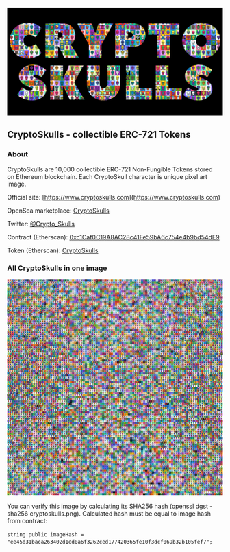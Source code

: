 ![CryptoSkulls](/cryptoskulls_banner_1.png)

## CryptoSkulls - collectible ERC-721 Tokens

### About

CryptoSkulls are 10,000 collectible ERC-721 Non-Fungible Tokens stored on Ethereum blockchain. 
Each CryptoSkull character is unique pixel art image.

Official site: [https://www.cryptoskulls.com](https://www.cryptoskulls.com)

OpenSea marketplace: [CryptoSkulls](https://opensea.io/category/cryptoskulls)

Twitter: [@Crypto_Skulls](https://twitter.com/Crypto_Skulls)

Contract (Etherscan): [0xc1Caf0C19A8AC28c41Fe59bA6c754e4b9bd54dE9](https://etherscan.io/address/0xc1Caf0C19A8AC28c41Fe59bA6c754e4b9bd54dE9)

Token (Etherscan): [CryptoSkulls](https://etherscan.io/token/0xc1Caf0C19A8AC28c41Fe59bA6c754e4b9bd54dE9)

### All CryptoSkulls in one image

![All CryptoSkulls in one image](/cryptoskulls.png)

You can verify this image by calculating its SHA256 hash (openssl dgst -sha256 cryptoskulls.png).
Calculated hash must be equal to image hash from contract: 

```string public imageHash = "ee45d31baca263402d1ed0a6f3262ced177420365fe10f3dcf069b32b105fef7";```
